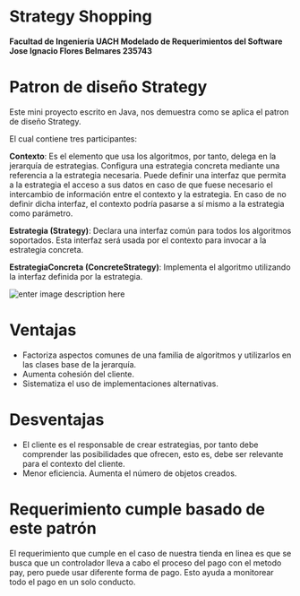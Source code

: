 # 	Strategy Shopping

**Facultad de Ingeniería UACH
Modelado de Requerimientos del Software
Jose Ignacio Flores Belmares 235743**


# Patron de diseño Strategy

Este mini proyecto escrito en Java, nos demuestra como se aplica el patron de diseño Strategy.

El cual contiene tres participantes:

**Contexto**: Es el elemento que usa los algoritmos, por tanto, delega en la jerarquía de estrategias. Configura una estrategia concreta mediante una referencia a la estrategia necesaria. Puede definir una interfaz que permita a la estrategia el acceso a sus datos en caso de que fuese necesario el intercambio de información entre el contexto y la estrategia. En caso de no definir dicha interfaz, el contexto podría pasarse a sí mismo a la estrategia como parámetro.

**Estrategia (Strategy)**: Declara una interfaz común para todos los algoritmos soportados. Esta interfaz será usada por el contexto para invocar a la estrategia concreta.

**EstrategiaConcreta (ConcreteStrategy)**: Implementa el algoritmo utilizando la interfaz definida por la estrategia.

![enter image description here](https://upload.wikimedia.org/wikipedia/commons/3/32/Strategy_Pattern.jpg)


# Ventajas

- Factoriza aspectos comunes de una familia de algoritmos y utilizarlos en las clases base de la jerarquía.
-   Aumenta cohesión del cliente.
-   Sistematiza el uso de implementaciones alternativas.

# Desventajas
-   El cliente es el responsable de crear estrategias, por tanto debe comprender las posibilidades que ofrecen, esto es, debe ser relevante para el contexto del cliente.
-   Menor eficiencia. Aumenta el número de objetos creados.

# Requerimiento cumple basado de este patrón

El requerimiento que cumple en el caso de nuestra tienda en  linea es que se busca que un controlador lleva a cabo el proceso del pago con el metodo pay, pero puede usar diferente forma de pago.
Esto ayuda a monitorear todo el pago en un solo conducto.

